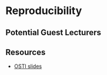 # Reproducibility

## Potential Guest Lecturers

## Resources

- [OSTI slides](../osti/MainLectures/Lecture1A-OpenAndRepro.pdf)